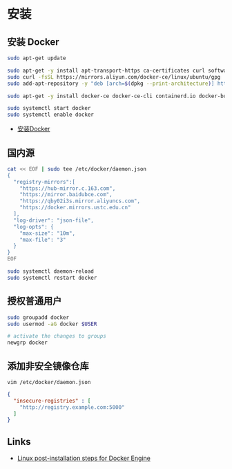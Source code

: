 # 安装

## 安装 Docker

```sh
sudo apt-get update

sudo apt-get -y install apt-transport-https ca-certificates curl software-properties-common
sudo curl -fsSL https://mirrors.aliyun.com/docker-ce/linux/ubuntu/gpg | sudo apt-key add -
sudo add-apt-repository -y "deb [arch=$(dpkg --print-architecture)] https://mirrors.aliyun.com/docker-ce/linux/ubuntu $(lsb_release -cs) stable"

sudo apt-get -y install docker-ce docker-ce-cli containerd.io docker-buildx-plugin docker-compose-plugin

sudo systemctl start docker
sudo systemctl enable docker
```

- [安装Docker](https://help.aliyun.com/zh/ecs/use-cases/install-and-use-docker-on-a-linux-ecs-instance#8dca4cfa3dn0e)

## 国内源

```sh
cat << EOF | sudo tee /etc/docker/daemon.json
{
  "registry-mirrors":[
    "https://hub-mirror.c.163.com",
    "https://mirror.baidubce.com",
    "https://qby02i3s.mirror.aliyuncs.com",
    "https://docker.mirrors.ustc.edu.cn"
  ],
  "log-driver": "json-file",
  "log-opts": {
    "max-size": "10m",
    "max-file": "3"
  }
}
EOF

sudo systemctl daemon-reload
sudo systemctl restart docker
```

## 授权普通用户

```sh
sudo groupadd docker
sudo usermod -aG docker $USER

# activate the changes to groups
newgrp docker
```

## 添加非安全镜像仓库

`vim /etc/docker/daemon.json`

```json
{
  "insecure-registries" : [
    "http://registry.example.com:5000"
  ]
}
```

## Links

- [Linux post-installation steps for Docker Engine](https://docs.docker.com/engine/install/linux-postinstall/)
